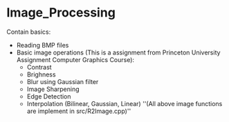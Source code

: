 # Image_Processing
Contain basics:
* Reading BMP files
* Basic image operations (This is a assignment from Princeton University Assignment Computer Graphics Course):
    * Contrast
    * Brighness
    * Blur using Gaussian filter
    * Image Sharpening
    * Edge Detection
    * Interpolation (Bilinear, Gaussian, Linear)
    ''(All above image functions are implement in src/R2Image.cpp)''
     
